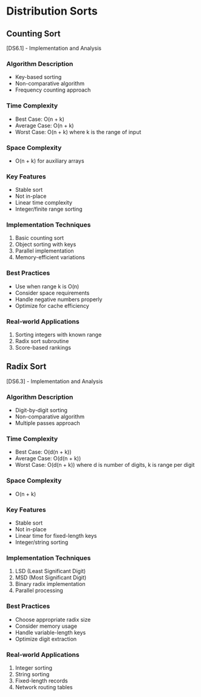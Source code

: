 # Distribution Sorts

## Counting Sort
[DS6.1] - Implementation and Analysis

### Algorithm Description
- Key-based sorting
- Non-comparative algorithm
- Frequency counting approach

### Time Complexity
- Best Case: O(n + k)
- Average Case: O(n + k)
- Worst Case: O(n + k)
where k is the range of input

### Space Complexity
- O(n + k) for auxiliary arrays

### Key Features
- Stable sort
- Not in-place
- Linear time complexity
- Integer/finite range sorting

### Implementation Techniques
1. Basic counting sort
2. Object sorting with keys
3. Parallel implementation
4. Memory-efficient variations

### Best Practices
- Use when range k is O(n)
- Consider space requirements
- Handle negative numbers properly
- Optimize for cache efficiency

### Real-world Applications
1. Sorting integers with known range
2. Radix sort subroutine
3. Score-based rankings

## Radix Sort
[DS6.3] - Implementation and Analysis

### Algorithm Description
- Digit-by-digit sorting
- Non-comparative algorithm
- Multiple passes approach

### Time Complexity
- Best Case: O(d(n + k))
- Average Case: O(d(n + k))
- Worst Case: O(d(n + k))
where d is number of digits, k is range per digit

### Space Complexity
- O(n + k)

### Key Features
- Stable sort
- Not in-place
- Linear time for fixed-length keys
- Integer/string sorting

### Implementation Techniques
1. LSD (Least Significant Digit)
2. MSD (Most Significant Digit)
3. Binary radix implementation
4. Parallel processing

### Best Practices
- Choose appropriate radix size
- Consider memory usage
- Handle variable-length keys
- Optimize digit extraction

### Real-world Applications
1. Integer sorting
2. String sorting
3. Fixed-length records
4. Network routing tables
